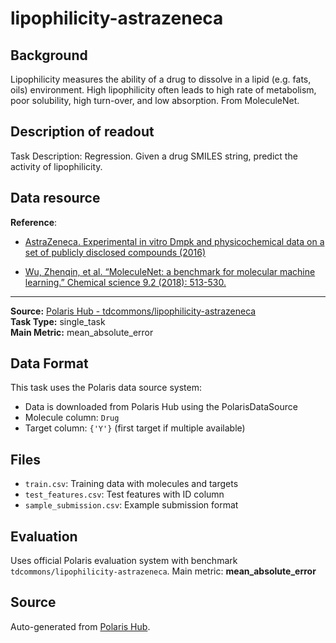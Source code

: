 # lipophilicity-astrazeneca

## Background
Lipophilicity measures the ability of a drug to dissolve in a lipid (e.g. fats, oils) environment. High lipophilicity often leads to high rate of metabolism, poor solubility, high turn-over, and low absorption. From MoleculeNet.

## Description of readout
Task Description: Regression. Given a drug SMILES string, predict the activity of lipophilicity.


## Data resource
**Reference**: 

- [AstraZeneca. Experimental in vitro Dmpk and physicochemical data on a set of publicly disclosed compounds (2016)](https://doi.org/10.6019/chembl3301361)

- [Wu, Zhenqin, et al. “MoleculeNet: a benchmark for molecular machine learning.” Chemical science 9.2 (2018): 513-530.](https://pubs.rsc.org/--/content/articlehtml/2018/sc/c7sc02664a)


---

**Source:** [Polaris Hub - tdcommons/lipophilicity-astrazeneca](https://polarishub.io)  
**Task Type:** single_task  
**Main Metric:** mean_absolute_error

## Data Format

This task uses the Polaris data source system:
- Data is downloaded from Polaris Hub using the PolarisDataSource
- Molecule column: `Drug`
- Target column: `{'Y'}` (first target if multiple available)

## Files

- `train.csv`: Training data with molecules and targets
- `test_features.csv`: Test features with ID column
- `sample_submission.csv`: Example submission format

## Evaluation

Uses official Polaris evaluation system with benchmark `tdcommons/lipophilicity-astrazeneca`.
Main metric: **mean_absolute_error**

## Source

Auto-generated from [Polaris Hub](https://polarishub.io/).
